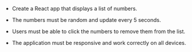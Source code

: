 - Create a React app that displays a list of numbers.

- The numbers must be random and update every 5 seconds.

- Users must be able to click the numbers to remove them from the list.

- The application must be responsive and work correctly on all devices.